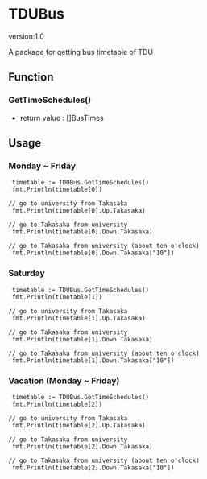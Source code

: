 # TDUBus

version:1.0

A package for getting bus timetable of TDU

## Function

### GetTimeSchedules()

* return value : []BusTimes

## Usage

### Monday ~ Friday

```
 timetable := TDUBus.GetTimeSchedules()
 fmt.Println(timetable[0])

// go to university from Takasaka
 fmt.Println(timetable[0].Up.Takasaka)

// go to Takasaka from university
 fmt.Println(timetable[0].Down.Takasaka)

// go to Takasaka from university (about ten o'clock)
 fmt.Println(timetable[0].Down.Takasaka["10"])

```

### Saturday

```
 timetable := TDUBus.GetTimeSchedules()
 fmt.Println(timetable[1])

// go to university from Takasaka
 fmt.Println(timetable[1].Up.Takasaka)

// go to Takasaka from university
 fmt.Println(timetable[1].Down.Takasaka)

// go to Takasaka from university (about ten o'clock)
 fmt.Println(timetable[1].Down.Takasaka["10"])

```

### Vacation (Monday ~ Friday)

```
 timetable := TDUBus.GetTimeSchedules()
 fmt.Println(timetable[2])

// go to university from Takasaka
 fmt.Println(timetable[2].Up.Takasaka)

// go to Takasaka from university
 fmt.Println(timetable[2].Down.Takasaka)

// go to Takasaka from university (about ten o'clock)
 fmt.Println(timetable[2].Down.Takasaka["10"])

```
